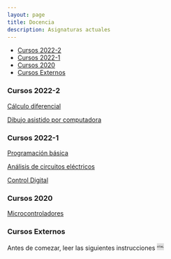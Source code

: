 ```yaml
---
layout: page
title: Docencia
description: Asignaturas actuales
---
```


<div class="navbar">
    <div class="navbar-inner">
        <ul class="nav">
            <li><a href="#2022-2">Cursos 2022-2</a></li>
            <li><a href="#2022-1">Cursos 2022-1</a></li>
            <li><a href="#2020">Cursos 2020</a></li>
            <li><a href="#ext">Cursos Externos</a></li>
        </ul>
    </div>
</div>

### <a name="2022-2"></a>Cursos 2022-2

[Cálculo diferencial](https://enriquegarcia.xyz/pages/teaching/calcDif)

[Dibujo asistido por computadora](https://enriquegarcia.xyz/pages/teaching/cad)

### <a name="2022-1"></a>Cursos 2022-1

[Programación básica](https://enriquegarcia.xyz/pages/teaching/progBas)

[Análisis de circuitos eléctricos](https://enriquegarcia.xyz/pages/teaching/circElec)

[Control Digital](https://enriquegarcia.xyz/pages/teaching/ctrlDig)

### <a name="2020"></a>Cursos 2020 

[Microcontroladores](https://enriquegarcia.xyz/pages/teaching/instr)

### <a name="ext"></a>Cursos Externos 
Antes de comezar, leer las siguientes instrucciones 
[![html](icons16/html-icon.png)](https://enriquegarcia.xyz/pages/instructions/microconSetup)

